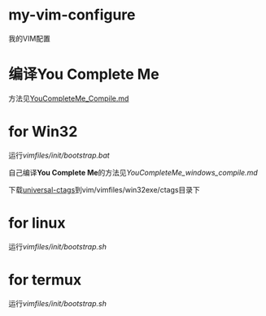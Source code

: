# my-vim-configure
我的VIM配置

# 编译**You Complete Me**
方法见[YouCompleteMe_Compile.md](YouCompleteMe_Compile.md)

# for Win32
运行*vimfiles/init/bootstrap.bat*

自己编译**You Complete Me**的方法见*YouCompleteMe_windows_compile.md*

下载[universal-ctags](https://github.com/universal-ctags/ctags-win32/releases)到vim/vimfiles/win32exe/ctags目录下

# for linux
运行*vimfiles/init/bootstrap.sh*

# for termux
运行*vimfiles/init/bootstrap.sh*
